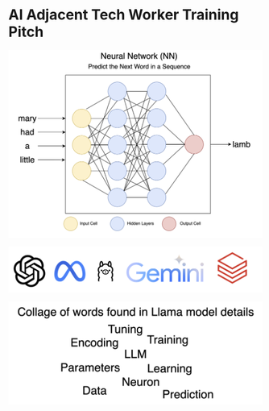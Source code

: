 # AI Adjacent Tech Worker Training Pitch

![image info](./public/image.png)

![image info](./public/models.png)

![image info](./public/words2.png)
